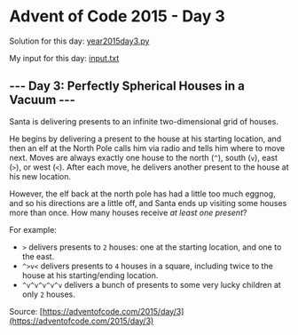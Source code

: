 # Advent of Code 2015 - Day 3

Solution for this day: [year2015day3.py](year2015/day3/year2015day3.py)

My input for this day: [input.txt](year2015/day3/input.txt)

## \--- Day 3: Perfectly Spherical Houses in a Vacuum ---

Santa is delivering presents to an infinite two-dimensional grid of houses.

He begins by delivering a present to the house at his starting location, and
then an elf at the North Pole calls him via radio and tells him where to move
next. Moves are always exactly one house to the north (`^`), south (`v`), east
(`>`), or west (`<`). After each move, he delivers another present to the
house at his new location.

However, the elf back at the north pole has had a little too much eggnog, and
so his directions are a little off, and Santa ends up visiting some houses
more than once. How many houses receive _at least one present_?

For example:

  * `>` delivers presents to `2` houses: one at the starting location, and one to the east.
  * `^>v<` delivers presents to `4` houses in a square, including twice to the house at his starting/ending location.
  * `^v^v^v^v^v` delivers a bunch of presents to some very lucky children at only `2` houses.



Source: [https://adventofcode.com/2015/day/3](https://adventofcode.com/2015/day/3)

